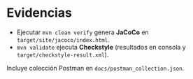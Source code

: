 # Evidencias

- Ejecutar `mvn clean verify` genera **JaCoCo** en `target/site/jacoco/index.html`.
- `mvn validate` ejecuta **Checkstyle** (resultados en consola y `target/checkstyle-result.xml`).

Incluye colección Postman en `docs/postman_collection.json`.


